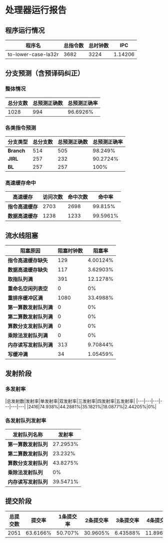 # 处理器运行报告
## 程序运行情况
|程序名|总指令数|总时钟数|IPC|
|---|---|---|---|
|to-lower-case-la32r|3682|3224|1.14206|

## 分支预测（含预译码纠正）
### 整体情况
|总分支数|总预测正确数|总预测正确率|
|---|---|---|
|1028|994|96.6926%|

### 各类指令预测
|分支类型|总分支数|总预测正确数|总预测正确率|
|---|---|---|---|
|**Branch**| 514 | 505 | 98.249%|
|**JIRL**| 257 | 232 | 90.2724%|
|**BL**| 257 | 257 | 100%|

### 高速缓存命中
|高速缓存|访问次数|命中次数|命中率|
|---|---|---|---|
|**指令高速缓存**| 2703 | 2698 | 99.815%|
|**数据高速缓存**| 1238 | 1233 | 99.5961%|
## 流水线阻塞
|阻塞原因|阻塞时钟数|阻塞率|
|---|---|---|
|**指令高速缓存缺失**| 129 | 4.00124%|
|**数据高速缓存缺失**| 117 | 3.62903%|
|**取指队列满**| 391 | 12.1278%|
|**重命名空闲列表空**|0 | 0%|
|**重排序缓冲区满**|1080 | 33.4988%|
|**第一算数发射队列满**|0 | 0%|
|**第二算数发射队列满**|0 | 0%|
|**算数分支发射队列满**|0 | 0%|
|**乘除法发射队列满**|0 | 0%|
|**内存读写发射队列满**|313 | 9.70844%|
|**写缓冲满**|34 | 1.05459%|

## 发射阶段
### 多发射率
|总发射数|发射率|单发射率|双发射率|三发射率|四发射率|五发射率|
|---|---|---|---|---|---|
|2416|74.938%|44.2881%|35.1821%|18.0877%|2.44205%|0%|

### 各发射队列发射率
|发射队列名称|发射率|
|---|---|
|**第一算数发射队列**|27.2953%|
|**第二算数发射队列**|23.232%|
|**算数分支发射队列**|43.8275%|
|**乘除法发射队列**|0%|
|**内存读写发射队列**|39.5471%|

## 提交阶段
|总提交数|提交率|1条提交率|2条提交率|3条提交率|4条提交率|
|---|---|---|---|---|---|
|2051|63.6166%|50.707%|30.9605%|6.43588%|11.8966%|
